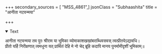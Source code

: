 +++
secondary_sources = [ "MSS_4861",]
jsonClass = "Subhaashita"
title = "आनीता नटवन्मया"

+++

<details open><summary>Text</summary>

आनीता नटवन्मया तव पुरः श्रीराम या भूमिका व्योमाकाशखखांबराब्धिवसवस् त्वत्प्रीतयेऽद्यावधि।  
प्रीतो यर्हि निरीक्षणात् त्वमधुना यत् प्रार्थितं देहि मे नो चेद् ब्रूहि कदापि मानय पुनर्मामीदृशीं भूमिकाम्॥
</details>
